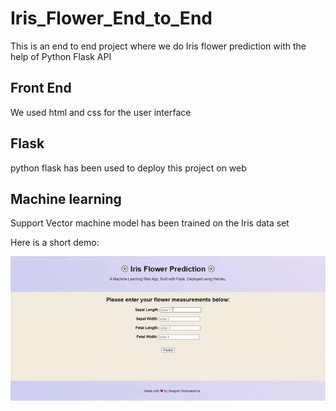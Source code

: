 # Iris_Flower_End_to_End
This is an end to end project where we do Iris flower prediction with the help of Python Flask API 

## Front End
We used html and css for the user interface

## Flask
python flask has been used to deploy this project on web 

## Machine learning
Support Vector machine model has been trained on the Iris data set

Here is a short demo:
<p align="center"> 
    <img src='https://github.com/swapnilvishwakarma/Iris-ML/blob/master/demo_gif.gif'>
</p>

